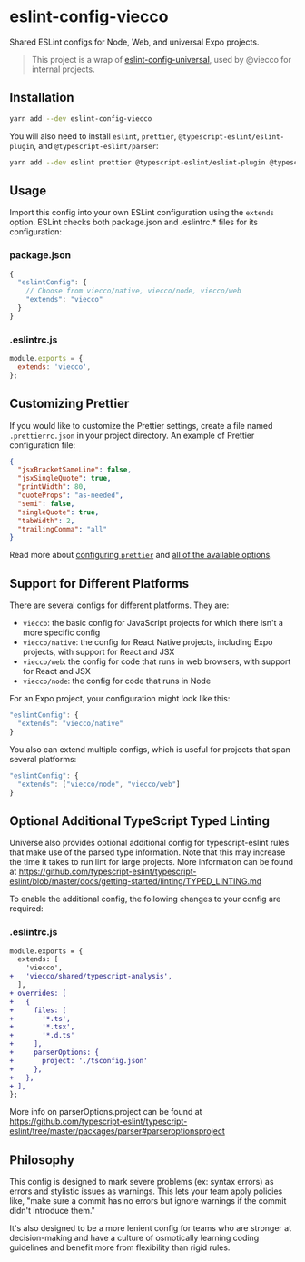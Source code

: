 # eslint-config-viecco
Shared ESLint configs for Node, Web, and universal Expo projects.

> This project is a wrap of [eslint-config-universal](https://github.com/expo/expo/tree/master/packages/eslint-config-universe), used by @viecco for internal projects.

## Installation

```sh
yarn add --dev eslint-config-viecco
```

You will also need to install `eslint`, `prettier`, `@typescript-eslint/eslint-plugin`, and `@typescript-eslint/parser`:

```sh
yarn add --dev eslint prettier @typescript-eslint/eslint-plugin @typescript-eslint/parser
```

## Usage

Import this config into your own ESLint configuration using the `extends` option. ESLint checks both package.json and .eslintrc.* files for its configuration:

### package.json
```js
{
  "eslintConfig": {
    // Choose from viecco/native, viecco/node, viecco/web
    "extends": "viecco"
  }
}
```

### .eslintrc.js
```js
module.exports = {
  extends: 'viecco',
};
```

## Customizing Prettier

If you would like to customize the Prettier settings, create a file named `.prettierrc.json` in your project directory. An example of Prettier configuration file:

```json
{
  "jsxBracketSameLine": false,
  "jsxSingleQuote": true,
  "printWidth": 80,
  "quoteProps": "as-needed",
  "semi": false,
  "singleQuote": true,
  "tabWidth": 2,
  "trailingComma": "all"
}
```

Read more about [configuring `prettier`](https://prettier.io/docs/en/configuration.html) and [all of the available options](https://prettier.io/docs/en/options.html).

## Support for Different Platforms

There are several configs for different platforms. They are:
* `viecco`: the basic config for JavaScript projects for which there isn't a more specific config
* `viecco/native`: the config for React Native projects, including Expo projects, with support for React and JSX
* `viecco/web`: the config for code that runs in web browsers, with support for React and JSX
* `viecco/node`: the config for code that runs in Node

For an Expo project, your configuration might look like this:

```js
"eslintConfig": {
  "extends": "viecco/native"
}
```

You also can extend multiple configs, which is useful for projects that span several platforms:

```js
"eslintConfig": {
  "extends": ["viecco/node", "viecco/web"]
}
```

## Optional Additional TypeScript Typed Linting

Universe also provides optional additional config for typescript-eslint rules that make use of the parsed type information. Note that this may increase the time it takes to run lint for large projects. More information can be found at https://github.com/typescript-eslint/typescript-eslint/blob/master/docs/getting-started/linting/TYPED_LINTING.md

To enable the additional config, the following changes to your config are required:

### .eslintrc.js

```diff
module.exports = {
  extends: [
    'viecco',
+   'viecco/shared/typescript-analysis',
  ],
+ overrides: [
+   {
+     files: [
+       '*.ts',
+       '*.tsx',
+       '*.d.ts'
+     ],
+     parserOptions: {
+       project: './tsconfig.json'
+     },
+   },
+ ],
};
```

More info on parserOptions.project can be found at https://github.com/typescript-eslint/typescript-eslint/tree/master/packages/parser#parseroptionsproject

## Philosophy

This config is designed to mark severe problems (ex: syntax errors) as errors and stylistic issues as warnings. This lets your team apply policies like, "make sure a commit has no errors but ignore warnings if the commit didn't introduce them."

It's also designed to be a more lenient config for teams who are stronger at decision-making and have a culture of osmotically learning coding guidelines and benefit more from flexibility than rigid rules.